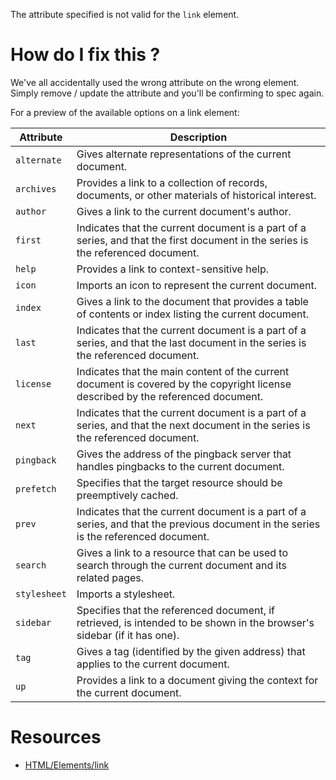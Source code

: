 The attribute specified is not valid for the `link` element.

# How do I fix this ?

We've all accidentally used the wrong attribute on the wrong element. Simply remove / update the attribute and you'll be confirming to spec again.

For a preview of the available options on a link element:

| Attribute | Description |
| --- | --- |
| `alternate` | Gives alternate representations of the current document. |
| `archives` | Provides a link to a collection of records, documents, or other materials of historical interest. |
| `author` | Gives a link to the current document's author. |
| `first` | Indicates that the current document is a part of a series, and that the first document in the series is the referenced document. |
| `help` | Provides a link to context-sensitive help. |
| `icon` | Imports an icon to represent the current document. |
| `index` | Gives a link to the document that provides a table of contents or index listing the current document. |
| `last` | Indicates that the current document is a part of a series, and that the last document in the series is the referenced document. |
| `license` | Indicates that the main content of the current document is covered by the copyright license described by the referenced document. |
| `next` | Indicates that the current document is a part of a series, and that the next document in the series is the referenced document. |
| `pingback` | Gives the address of the pingback server that handles pingbacks to the current document. |
| `prefetch` | Specifies that the target resource should be preemptively cached. |
| `prev` | Indicates that the current document is a part of a series, and that the previous document in the series is the referenced document. |
| `search` | Gives a link to a resource that can be used to search through the current document and its related pages. |
| `stylesheet` | Imports a stylesheet. |
| `sidebar` | Specifies that the referenced document, if retrieved, is intended to be shown in the browser's sidebar (if it has one). |
| `tag` | Gives a tag (identified by the given address) that applies to the current document. |
| `up` | Provides a link to a document giving the context for the current document. |

# Resources

* [HTML/Elements/link](https://www.w3.org/wiki/HTML/Elements/link)
